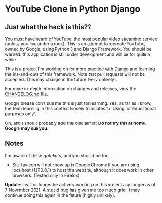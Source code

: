 # YouTube Clone in Python Django

## Just what the heck is this??

You must have heard of YouTube, the most popular video streaming service (unless you live under a rock). This is an attempt to recreate YouTube, owned by Google, using Python 3 and Django Framework. You should be warned: this application is still under development and will be for quite a while.

This is a project I'm working on for more practice with Django and learning the ins-and-outs of this framework. Note that pull requests will not be accepted. This may change in the future (very unlikely).

For more in-depth information on changes and releases, view the [CHANGELOG.md](https://github.com/AryanJassal/YouTubeClone/blob/master/CHANGELOG.md) file.

Google please don't sue me this is just for learning. Yes, as far as I know, the term learning in this context loosely translates to 'Using for educational purposes only'.

Oh, and I should probably add this disclaimer: **Do not try this at home. Google may sue you.**

## Notes

I'm aware of these *gotcha*'s, and you should be too.

- Site favicon will not show up in Google Chrome if you are using localhost (127.0.0.1) to host this website, although it does work in other browsers. (Tested only in Firefox)

**Update**: I will no longer be actively working on this project any longer as of 7 November 2021. A stupid bug has given me too much grief. I may continue doing this again in the future (highly unlikely).
